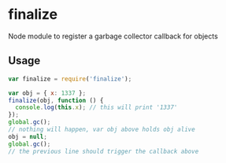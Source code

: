 finalize
========

Node module to register a garbage collector callback for objects

## Usage

```javascript
var finalize = require('finalize');

var obj = { x: 1337 };
finalize(obj, function () {
  console.log(this.x); // this will print '1337'
});
global.gc();
// nothing will happen, var obj above holds obj alive
obj = null;
global.gc();
// the previous line should trigger the callback above
```

